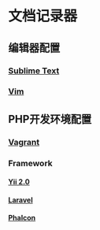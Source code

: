 # 文档记录器

## 编辑器配置

### [Sublime Text](./src/editor/sublime.md)
### [Vim](./src/editor/vim.md)

## PHP开发环境配置

### [Vagrant](./src/php/environment.md)

### Framework

#### [Yii 2.0](./src/php/framework/yii.md)
#### [Laravel](./src/php/framework/laravel.md)
#### [Phalcon](./src/php/framework/phalcon.md)
